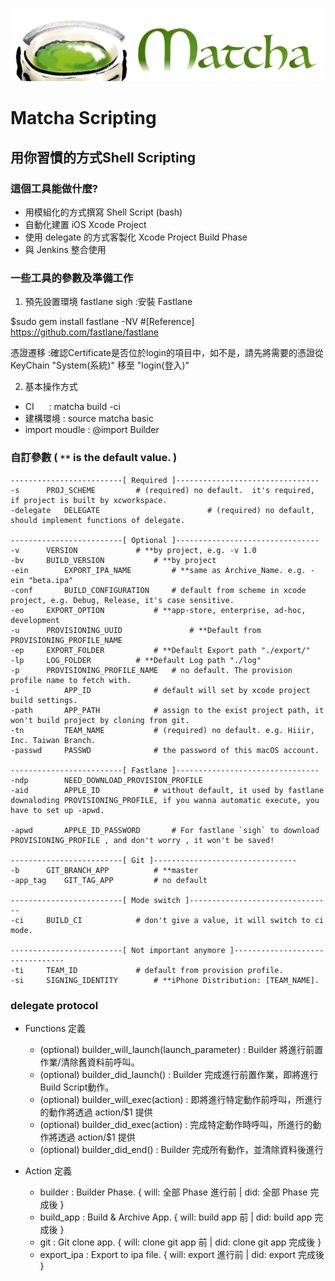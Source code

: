 ![](logo1.jpg)

# Matcha Scripting
## 用你習慣的方式Shell Scripting

### 這個工具能做什麼?    
 - 用模組化的方式撰寫 Shell Script (bash)
 - 自動化建置 iOS Xcode Project
 - 使用 delegate 的方式客製化 Xcode Project Build Phase
 - 與 Jenkins 整合使用
  
### 一些工具的參數及準備工作 

1. 預先設置環境
fastlane sigh :安裝 Fastlane

$sudo gem install fastlane -NV
#[Reference] https://github.com/fastlane/fastlane


憑證遷移  	   :確認Certificate是否位於login的項目中，如不是，請先將需要的憑證從 KeyChain "System(系統)" 移至 "login(登入)"


2. 基本操作方式
- CI      : matcha build -ci
- 建構環境 : source matcha basic 
- import moudle : @import Builder
  
### 自訂參數 ( `**` is the default value. )
```
-------------------------[ Required ]--------------------------------
-s		PROJ_SCHEME			# (required) no default.  it's required, if project is built by xcworkspace.
-delegate 	DELEGATE                    	# (required) no default, should implement functions of delegate.

-------------------------[ Optional ]--------------------------------
-v		VERSION				# **by project, e.g. -v 1.0
-bv		BUILD_VERSION			# **by project
-ein		EXPORT_IPA_NAME			# **same as Archive_Name. e.g. -ein "beta.ipa"
-conf		BUILD_CONFIGURATION		# default from scheme in xcode project, e.g. Debug, Release, it's case sensitive.
-eo		EXPORT_OPTION			# **app-store, enterprise, ad-hoc, development
-u		PROVISIONING_UUID           	# **Default from PROVISIONING_PROFILE_NAME
-ep		EXPORT_FOLDER			# **Default Export path "./export/"
-lp		LOG_FOLDER			# **Default Log path "./log"
-p		PROVISIONING_PROFILE_NAME	# no default. The provision profile name to fetch with.
-i    		APP_ID				# default will set by xcode project build settings.
-path		APP_PATH			# assign to the exist project path, it won't build project by cloning from git.
-tn   		TEAM_NAME			# (required) no default. e.g. Hiiir, Inc. Taiwan Branch.
-passwd		PASSWD				# the password of this macOS account.

-------------------------[ Fastlane ]--------------------------------
-ndp		NEED_DOWNLOAD_PROVISION_PROFILE
-aid		APPLE_ID			# without default, it used by fastlane downaloding PROVISIONING_PROFILE, if you wanna automatic execute, you have to set up -apwd.

-apwd		APPLE_ID_PASSWORD		# For fastlane `sigh` to download PROVISIONING_PROFILE , and don't worry , it won't be saved!

-------------------------[ Git ]--------------------------------
-b		GIT_BRANCH_APP			# **master
-app_tag	GIT_TAG_APP			# no default

-------------------------[ Mode switch ]--------------------------------
-ci		BUILD_CI			# don't give a value, it will switch to ci mode.

-------------------------[ Not important anymore ]--------------------------------
-ti		TEAM_ID				# default from provision profile.
-si		SIGNING_IDENTITY		# **iPhone Distribution: [TEAM_NAME].
```

### delegate protocol 

- Functions 定義
  * (optional) builder_will_launch(launch_parameter) : Builder 將進行前置作業/清除舊資料前呼叫。
  * (optional) builder_did_launch()                  : Builder 完成進行前置作業，即將進行Build Script動作。
  * (optional) builder_will_exec(action)             : 即將進行特定動作前呼叫，所進行的動作將透過 action/$1 提供
  * (optional) builder_did_exec(action)              : 完成特定動作時呼叫，所進行的動作將透過 action/$1 提供
  * (optional) builder_did_end()                     : Builder 完成所有動作，並清除資料後進行

- Action 定義
  * builder     : Builder Phase.        { will: 全部 Phase 進行前 | did: 全部 Phase 完成後 }
  * build_app   : Build & Archive App.  { will: build app 前 | did: build app 完成後 }
  * git         : Git clone app.        { will: clone git app 前 | did: clone git app 完成後 }
  * export_ipa  : Export to ipa file.   { will: export 進行前 | did: export 完成後 }
 
